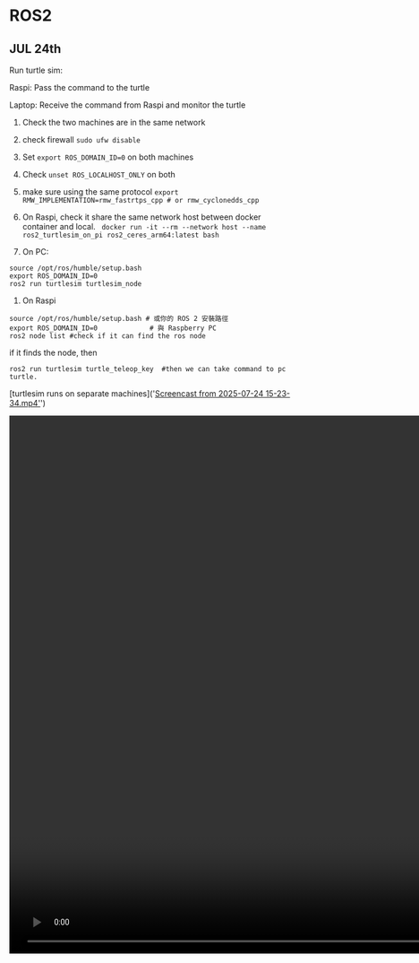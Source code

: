# ROS2

## JUL 24th

Run turtle sim:

Raspi: Pass the command to the turtle

Laptop: Receive the command from Raspi and monitor the turtle

1. Check the two machines are in the same network

1. check firewall `sudo ufw disable`

1. Set `export ROS_DOMAIN_ID=0` on both machines

1. Check `unset ROS_LOCALHOST_ONLY` on both 

1. make sure using the same protocol `export RMW_IMPLEMENTATION=rmw_fastrtps_cpp # or rmw_cyclonedds_cpp`

1. On Raspi, check it share the same network host between docker container and local. `
docker run -it --rm --network host --name ros2_turtlesim_on_pi ros2_ceres_arm64:latest bash`

1. On PC: 
```
source /opt/ros/humble/setup.bash 
export ROS_DOMAIN_ID=0             
ros2 run turtlesim turtlesim_node
```
1. On Raspi 
```
source /opt/ros/humble/setup.bash # 或你的 ROS 2 安裝路徑
export ROS_DOMAIN_ID=0             # 與 Raspberry PC
ros2 node list #check if it can find the ros node
```

if it finds the node, then

```
ros2 run turtlesim turtle_teleop_key  #then we can take command to pc turtle.
```

[turtlesim runs on separate machines]('[Screencast from 2025-07-24 15-23-34.mp4'](https://github.com/tychien/pegamisc/blob/main/ros2/Screencast%20from%202025-07-24%2015-23-34.mp4)')

<video controls width="1920">
    <source src="'Screencast from 2025-07-24 15-23-34.mp4'" type="video/mp4">
    抱歉，您的瀏覽器不支援此影片。
</video>
